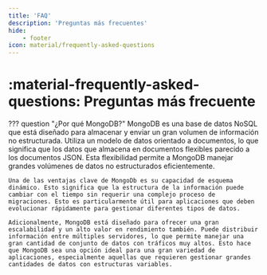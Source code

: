 ```yaml
---
title: 'FAQ'
description: 'Preguntas más frecuentes'
hide:
    - footer
icon: material/frequently-asked-questions
---
```

# :material-frequently-asked-questions: Preguntas más frecuente

??? question "¿Por qué MongoDB?"
    MongoDB es una base de datos NoSQL que está diseñado para almacenar y enviar un gran volumen de información no estructurada. Utiliza un modelo de datos orientado a documentos, lo que significa que los datos que almacena en documentos flexibles parecido a los documentos JSON. Esta flexibilidad permite a MongoDB manejar grandes volúmenes de datos no estructurados eficientemente.

    Una de las ventajas clave de MongoDb es su capacidad de esquema dinámico. Esto significa que la estructura de la información puede cambiar con el tiempo sin requerir una complejo proceso de migraciones. Esto es particularmente útil para aplicaciones que deben evolucionar rápidamente para gestionar diferentes tipos de datos.

    Adicionalmente, MongoDB está diseñado para ofrecer una gran escalabilidad y un alto valor en rendimiento también. Puede distribuir información entre múltiples servidores, lo que permite manejar una gran cantidad de conjunto de datos con tráficos muy altos. Esto hace que MongoDB sea una opción ideal para una gran variedad de aplicaciones, especialmente aquellas que requieren gestionar grandes cantidades de datos con estructuras variables.